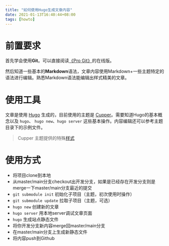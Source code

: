 ```yaml
---
title: "如何使用Hugo生成文章内容"
date: 2021-01-13T16:40:44+08:00
tags: [howto]
---
```


# 前置要求

首先学会使用**Git**。可以直接阅读[《Pro Git》](https://git-scm.com/book/zh/v2)的在线版。

然后知道一些基本的**Markdown**语法，文章内容使用Markdown+一些主题特定的语法进行编辑。熟悉Markdown语法能编辑出样式精美的文章。

# 使用工具

文章是使用 [Hugo](https://gohugo.io) 生成的，目前使用的主题是 [Cupper](https://github.com/zwbetz-gh/cupper-hugo-theme)。需要知道Hugo的基本概念以及 `hugo`、 `hugo new`、`hugo server` 这些基本操作。内容编辑还可以参考主题目录下的示例文件。

> Cupper 主题提供的特殊[样式](https://cupper-hugo-theme.netlify.com/cupper-shortcodes/)

# 使用方式

* 将项目clone到本地
* 从master/main分支checkout出开发分支，如果是已经存在开发分支则是merge一下master/main分支最近的提交
* `git submodule init` 初始化子项目（主题，初次使用时操作）
* `git submodule update` 拉取子项目（主题，可选）
* `hugo new` 创建新的文章
* `hugo server` 用本地server调试文章页面
* `hugo` 生成站点静态文件
* 将你开发分支新内容merge回master/main分支
* 在master/main分支上生成新静态文件
* 将内容push到Github
